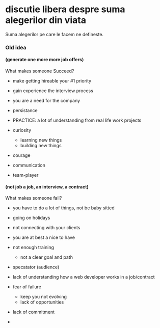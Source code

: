 # discutie libera despre suma alegerilor din viata

Suma alegerilor pe care le facem ne defineste.


### Old idea

#### (generate one more more job offers)

What makes someone Succeed?

- make getting hireable your #1 priority
- gain experience the interview process
- you are a need for the company
- persistance
- PRACTICE: a lot of understanding from real life work projects

- curiosity
  - learning new things
  - building new things
- courage

- communication
- team-player


#### (not job a job, an interview, a contract)


What makes someone fail?

- you have to do a lot of things, not be baby sitted
- going on holidays
- not connecting with your clients
- you are at best a nice to have
- not enough training
  - not a clear goal and path


- specatator (audience)
- lack of understanding how a web developer works in a job/contract

- fear of failure
  - keep you not evolving
  - lack of opportunities

- lack of commitment
- 

